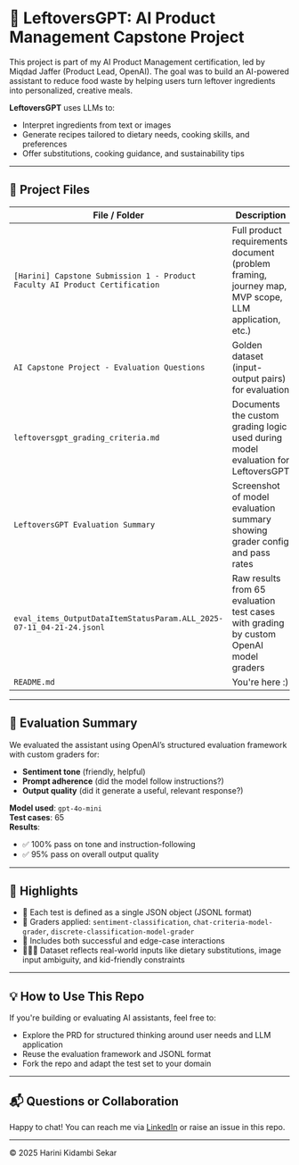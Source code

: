 # 🥕 LeftoversGPT: AI Product Management Capstone Project

This project is part of my AI Product Management certification, led by Miqdad Jaffer (Product Lead, OpenAI). The goal was to build an AI-powered assistant to reduce food waste by helping users turn leftover ingredients into personalized, creative meals.

**LeftoversGPT** uses LLMs to:
- Interpret ingredients from text or images
- Generate recipes tailored to dietary needs, cooking skills, and preferences
- Offer substitutions, cooking guidance, and sustainability tips

---

## 📄 Project Files

| File / Folder | Description |
|---------------|-------------|
| `[Harini] Capstone Submission 1 - Product Faculty AI Product Certification` | Full product requirements document (problem framing, journey map, MVP scope, LLM application, etc.) |
| `AI Capstone Project - Evaluation Questions` | Golden dataset (input-output pairs) for evaluation |
| `leftoversgpt_grading_criteria.md` | Documents the custom grading logic used during model evaluation for LeftoversGPT|
| `LeftoversGPT Evaluation Summary` | Screenshot of model evaluation summary showing grader config and pass rates |
| `eval_items_OutputDataItemStatusParam.ALL_2025-07-11_04-21-24.jsonl` | Raw results from 65 evaluation test cases with grading by custom OpenAI model graders |
| `README.md` | You're here :) |

---

## 🔬 Evaluation Summary

We evaluated the assistant using OpenAI’s structured evaluation framework with custom graders for:
- **Sentiment tone** (friendly, helpful)
- **Prompt adherence** (did the model follow instructions?)
- **Output quality** (did it generate a useful, relevant response?)

**Model used**: `gpt-4o-mini`  
**Test cases**: 65  
**Results**:
- ✅ 100% pass on tone and instruction-following
- ✅ 95% pass on overall output quality

---

## 📌 Highlights

- 🔁 Each test is defined as a single JSON object (JSONL format)
- 🧠 Graders applied: `sentiment-classification`, `chat-criteria-model-grader`, `discrete-classification-model-grader`
- 🧪 Includes both successful and edge-case interactions
- 👩🏽‍🍳 Dataset reflects real-world inputs like dietary substitutions, image input ambiguity, and kid-friendly constraints

---

## 💡 How to Use This Repo

If you're building or evaluating AI assistants, feel free to:
- Explore the PRD for structured thinking around user needs and LLM application
- Reuse the evaluation framework and JSONL format
- Fork the repo and adapt the test set to your domain

---

## 📬 Questions or Collaboration

Happy to chat! You can reach me via [LinkedIn](https://linkedin.com/in/harinikidambi) or raise an issue in this repo.

---

© 2025 Harini Kidambi Sekar
